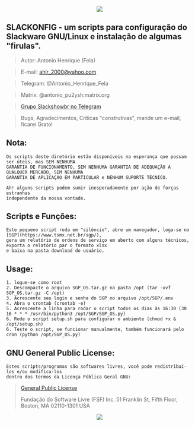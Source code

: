 <p align="center" width="100%">
    <img src="https://bytebucket.org/ahlrodrigues/slackonfig/raw/adca69d05d4b9db0ee9cfa65f54cad4e87dabad7/imgs/Slackware1.png">
</p>



**SLACKONFIG** - um scripts para configuração do Slackware GNU/Linux e instalação de algumas "firulas".
--------------



>Autor: Antonio Henrique (Fela)

>E-mail: ahlr_2000@yahoo.com

>Telegram: @Antonio_Henrique_Fela

>Matrix: @antonio_pu2ysh:matrix.org

>[Grupo Slackshowbr no Telegram](https://t.me/slackshowbr)



>Bugs, Agradecimentos, Críticas "construtivas", mande um e-mail, ficarei Grato!



**Nota:**
----------
```
Os scripts deste diretório estão disponíveis na esperança que possam ser úteis, mas SEM NENHUMA
GARANTIA DE FUNCIONAMENTO, SEM NENHUMA GARANTIA DE ADEQUAÇÃO A QUALQUER MERCADO, SEM NENHUMA
GARANTIA DE APLICAÇÃO EM PARTICULAR e NENHUM SUPORTE TÉCNICO.

Ah! alguns scripts podem sumir inesperadamente por ação de forças estranhas
independente da nossa vontade.
```


**Scripts e Funções:**
----------------------
```
Este pequeno script roda em "silêncio", abre um navegador, loga-se no [SGP](https://www.tsmx.net.br/sgp/),
gera um relatório de ordens de serviço em aberto com alguns técnicos, exporta o relatório par o formato xlsx
e baixa na pasta download do usuário.

```


Usage:
------
```
1. logue-se como root
2. Descompacte o arquivo SGP_OS.tar.gz na pasta /opt (tar -xvf SGP_OS.tar.gz -C /opt)
3. Acrescente seu login e senha do SGP no arquivo /opt/SGP/.env
4. Abra o crontab (crontab -e)
5. Acrescente a linha para rodar o script todos os dias às 16:30 (30 16 * * * /usr/bin/python3 /opt/SGP/SGP_OS.py)
6. Rode o script setup.sh para configurar o ambiente (chmod +x & /opt/setup.sh)
6. Teste o script, se funcionar manualmente, também funcionará pelo cron (python /opt/SGP_OS.py)

```


**GNU General Public License:**
-------------------------------
```
Estes scripts/programas são softwares livres, você pode redistribuí-los e/ou modifica-los
dentro dos termos da Licença Pública Geral GNU:
```
> [General Public License](https://pt.wikipedia.org/wiki/GNU_General_Public_License)
>
>Fundação do Software Livre (FSF) Inc. 51 Franklin St, Fifth Floor, Boston, MA 02110-1301 USA

<p align="center" width="100%">
    <img src="https://bytebucket.org/ahlrodrigues/slackonfig/raw/adca69d05d4b9db0ee9cfa65f54cad4e87dabad7/imgs/poweredbyslack.gif">
</p>
